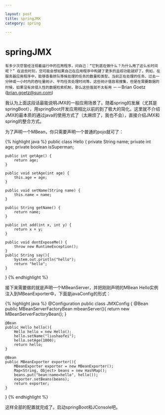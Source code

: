 ```yaml
---

layout: post
title: springJMX
category: spring

---
```


# springJMX  

`有多少次您曾经注视着运行中的应用程序，问自己：“它到底在做什么？为什么用了这么长时间呢？” 在这些时刻，您可能会想如果自己在应用程序中构建了更多的监视功能就好了。例如，在服务器应用程序中，能够查看排队等候处理的任务的数量和类型、当前正在处理的任务、过去一分钟或一小时内的吞吐量统计、平均任务处理时间等。这些统计值容易搜集，但是在需要数据的时候，如果没有非侵入性的数据检索机制，那么这些值就不太有用`  －－Brian Goetz (brian.goetz@sun.com)  

我认为上面这段话最能说明JMX的一般应用场景了。随着spring的发展（尤其是springBoot），用springBoot开发应用相比以前的到了极大的简化。这里就不介绍JMX的最本质的通过java的使用方式了（太麻烦了，我也不会），直接介绍JMX和spring的整合方式。  

为了声明一个MBean，你只需要声明一个普通的pojo就可了：  

{% highlight java %}
public class Hello {
    private String name;
    private int age;
    private boolean isSuperman;

    public int getAge() {
        return age;
    }

    public void setAge(int age) {
        this.age = age;
    }

    public void setName(String name) {
        this.name = name;
    }

    public String getName() {
        return name;
    }

    public int add(int x, int y) {
        return x + y;
    }

    public void dontExposeMe() {
        throw new RuntimeException();
    }
    public String say(){
        System.out.println("hello");
        return "hello";
    }
}
{% endhighlight %}  

接下来需要做的就是声明一个MBeanServer，并把刚刚声明的MBean Hello实例注入到MBeanExporter中，下面是javaConfig的形式：  

{% highlight java %}
@Configuration
public class JMXConfig {
    @Bean
    public MBeanServerFactoryBean mbeanServer(){
        return new MBeanServerFactoryBean();
    }

    @Bean
    public Hello hello(){
        Hello hello = new Hello();
        hello.setName("liushaofei");
        hello.setAge(1000);
        return hello;
    }

    @Bean
    public MBeanExporter exporter(){
        MBeanExporter exporter = new MBeanExporter();
        Map<String, Object> beans = new HashMap();
        beans.put("bean:name=hello", hello());
        exporter.setBeans(beans);
        return exporter;
    }
}
{% endhighlight %}  

这样全部的配置就完成了。启动springBoot和JConsole吧。

